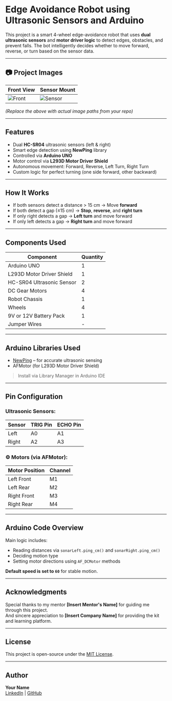 # Edge Avoidance Robot using Ultrasonic Sensors and Arduino

This project is a smart 4-wheel edge-avoidance robot that uses **dual ultrasonic sensors** and **motor driver logic** to detect edges, obstacles, and prevent falls. The bot intelligently decides whether to move forward, reverse, or turn based on the sensor data.

---

## 📷 Project Images

| Front View | Sensor Mount |
|------------|---------------|
| ![Front](./images/front.jpg) | ![Sensor](./images/sensor_mount.jpg) |

*(Replace the above with actual image paths from your repo)*

---

## Features

- Dual **HC-SR04** ultrasonic sensors (left & right)
- Smart edge detection using **NewPing** library
- Controlled via **Arduino UNO**
- Motor control via **L293D Motor Driver Shield**
- Autonomous movement: Forward, Reverse, Left Turn, Right Turn
- Custom logic for perfect turning (one side forward, other backward)

---

##  How It Works

- If both sensors detect a distance > 15 cm → Move **forward**
- If both detect a gap (≤15 cm) → **Stop**, **reverse**, and **right turn**
- If only right detects a gap → **Left turn** and move forward
- If only left detects a gap → **Right turn** and move forward

---

##  Components Used

| Component            | Quantity |
|----------------------|----------|
| Arduino UNO          | 1        |
| L293D Motor Driver Shield | 1  |
| HC-SR04 Ultrasonic Sensor | 2  |
| DC Gear Motors       | 4        |
| Robot Chassis        | 1        |
| Wheels               | 4        |
| 9V or 12V Battery Pack | 1      |
| Jumper Wires         | -        |

---

##  Arduino Libraries Used

- [NewPing](https://github.com/ErickSimoes/NewPing) – for accurate ultrasonic sensing
- AFMotor (for L293D Motor Driver Shield)

>  Install via Library Manager in Arduino IDE

---

##  Pin Configuration

###  Ultrasonic Sensors:
| Sensor      | TRIG Pin | ECHO Pin |
|-------------|----------|----------|
| Left        | A0       | A1       |
| Right       | A2       | A3       |

### ⚙ Motors (via AFMotor):
| Motor Position   | Channel |
|------------------|---------|
| Left Front       | M1      |
| Left Rear        | M2      |
| Right Front      | M3      |
| Right Rear       | M4      |

---

##  Arduino Code Overview

Main logic includes:
- Reading distances via `sonarLeft.ping_cm()` and `sonarRight.ping_cm()`
- Deciding motion type
- Setting motor directions using `AF_DCMotor` methods

**Default speed is set to `60`** for stable motion.

---

##  Acknowledgments

Special thanks to my mentor **[Insert Mentor's Name]** for guiding me through this project.  
And sincere appreciation to **[Insert Company Name]** for providing the kit and learning platform.

---

##  License

This project is open-source under the [MIT License](LICENSE).

---

##  Author

**Your Name**  
[LinkedIn](https://www.linkedin.com/in/your-profile) | [GitHub](https://github.com/your-username)

